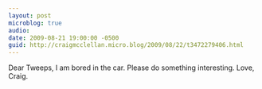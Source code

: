 ```yaml
---
layout: post
microblog: true
audio: 
date: 2009-08-21 19:00:00 -0500
guid: http://craigmcclellan.micro.blog/2009/08/22/t3472279406.html
---
```

Dear Tweeps, I am bored in the car. Please do something interesting. Love, Craig.
